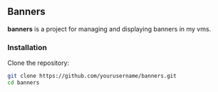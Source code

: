 ## Banners

**banners** is a project for managing and displaying banners in my vms.

### Installation

Clone the repository:

```bash
git clone https://github.com/yourusername/banners.git
cd banners
```


